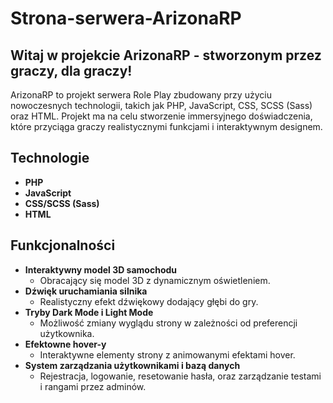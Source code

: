 # Strona-serwera-ArizonaRP

## Witaj w projekcie ArizonaRP - stworzonym przez graczy, dla graczy!

ArizonaRP to projekt serwera Role Play zbudowany przy użyciu nowoczesnych technologii, takich jak PHP, JavaScript, CSS, SCSS (Sass) oraz HTML. Projekt ma na celu stworzenie immersyjnego doświadczenia, które przyciąga graczy realistycznymi funkcjami i interaktywnym designem.

## Technologie

- **PHP** 
- **JavaScript** 
- **CSS/SCSS (Sass)** 
- **HTML**

## Funkcjonalności

- **Interaktywny model 3D samochodu**
  - Obracający się model 3D z dynamicznym oświetleniem.
- **Dźwięk uruchamiania silnika**
  - Realistyczny efekt dźwiękowy dodający głębi do gry.
- **Tryby Dark Mode i Light Mode**
  - Możliwość zmiany wyglądu strony w zależności od preferencji użytkownika.
- **Efektowne hover-y**
  - Interaktywne elementy strony z animowanymi efektami hover.
- **System zarządzania użytkownikami i bazą danych**
  - Rejestracja, logowanie, resetowanie hasła, oraz zarządzanie testami i rangami przez adminów.
